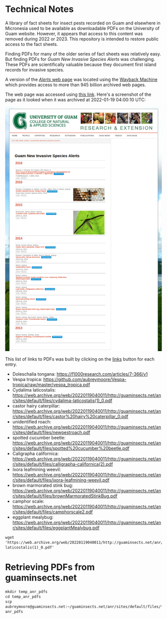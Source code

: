 # Technical Notes

A library of fact sheets for insect pests recorded on Guam and elsewhere in Micronesia used to be available as downloadable PDFs on the University of Guam website. However, it appears that access to this content was removed during 2022 or 2023. This repository is intended to restore public access to the fact sheets.

Finding PDFs for many of the older series of fact sheets was relatively easy. But finding PDFs for *Guam New Invasive Species Alerts* was challenging. These PDFs are scientifically valuable because they document first island records for invasive species.

A version of the [*Alerts* web page](https://web.archive.org/web/20220119040011/https://cnas-re.uog.edu/guam-new-invasive-species-alerts/) was located using the [Wayback Machine](web.archive.org) which provides access to more than 945 billion archived web pages. 

The web page was accessed using [this link](https://web.archive.org/web/20220119040011/https://cnas-re.uog.edu/guam-new-invasive-species-alerts/).
Here's a screenshot of the page as it looked when it was archived at 2022-01-19 04:00:10 UTC:

![](images/wayback.png)

This list of links to PDFs was built by clicking on the <u>links</u> button for each entry.

- Doleschalia tongana: https://f1000research.com/articles/7-366/v1
- Vespa tropica: https://github.com/aubreymoore/Vespa-tropica/raw/master/vespa_tropica.pdf
- Cydalima laticostalis: https://web.archive.org/web/20220119040011/http://guaminsects.net/anr/sites/default/files/cydalima-laticostalis(1)_0.pdf
- castor hairy caterpillar: https://web.archive.org/web/20220119040011/http://guaminsects.net/anr/sites/default/files/castor%20hairy%20caterpillar_0.pdf
- unidentified roach: https://web.archive.org/web/20220119040011/http://guaminsects.net/anr/sites/default/files/newpestroach.pdf
- spotted cucumber beetle: https://web.archive.org/web/20220119040011/http://guaminsects.net/anr/sites/default/files/spotted%20cucumber%20beetle.pdf
- Caligrapha californica: https://web.archive.org/web/20220119040011/http://guaminsects.net/anr/sites/default/files/calligrapha-californica(2).pdf
- Ixora leafmining weevil: https://web.archive.org/web/20220119040011/http://guaminsects.net/anr/sites/default/files/ixora-leafmining-weevil.pdf
- brown marmorated stink bug: https://web.archive.org/web/20220119040011/http://guaminsects.net/anr/sites/default/files/brownMarmoratedStinkBug.pdf
- camphor scale: https://web.archive.org/web/20220119040011/http://guaminsects.net/anr/sites/default/files/camphorscale2.pdf
- eggplant mealybug: https://web.archive.org/web/20220119040011/http://guaminsects.net/anr/sites/default/files/eggplantMealybug.pdf


```
wget 'https://web.archive.org/web/20220119040011/http://guaminsects.net/anr/sites/default/files/cydalima-laticostalis(1)_0.pdf'
```



# Retrieving PDFs from guaminsects.net

```
mkdir temp_anr_pdfs
cd temp_anr_pdfs
scp aubreymoore@guaminsects.net:~/guaminsects.net/anr/sites/default/files/*.pdf anr_pdfs
```

